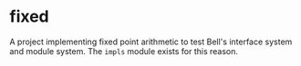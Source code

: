 # fixed
A project implementing fixed point arithmetic to test Bell's interface system and module system. The `impls` module exists for this reason.
